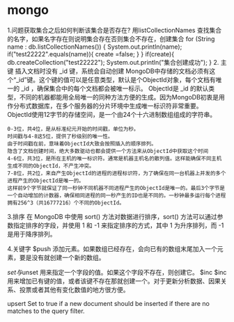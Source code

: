 # mongo
1.问题获取集合之后如何判断该集合是否存在?
用listCollectionNames 查找集合的名字，如果名字存在则说明集合存在否则集合不存在，创建集合
 for (String name : db.listCollectionNames()) {
                System.out.println(name);
                if("test22222".equals(name)){
                    create =false;
                }
            }
            if(create){
                db.createCollection("test22222");
                System.out.println("集合创建成功");
            }
2. 主键
   插入文档时没有 _id 键，系统会自动创建
   MongoDB中存储的文档必须有这个“_id”键。这个键的值可以是任意类型，默认是个ObjectId对象，每个文档有唯一的 _id ，确保集合中的每个文档都会被唯一标示。
   ObjectId是 _id 的默认类型，不同的机器都能用全局唯一的同种方法方便的生成。因为MongoDB初衷是用作分布式数据库，在多个服务器的分片环境中生成唯一标识符非常重要。
   ObjectId使用12字节的存储空间，是一个由24个十六进制数组组成的字符串。

    0-3位，共4位，是从标准纪元开始的时间戳，单位为秒。
    时间戳与4-8这5位，提供了秒级别的唯一性。
    由于时间戳在前，意味着ObjectId大致会按照插入的顺序排列。
    隐含了文档创建时间，绝大多数驱动也都会提供一个方法来从ObjectId中获取这个时间
    4-6位，共3位，是所在主机的唯一标识符。通常是机器主机名的散列值。这样能确保不同主机生成不同的ObjectId，不产生冲突。
    7-8位，共2位，来自产生ObjectId的进程的进程标识符，为了确保在同一台机器上并发的多个进程产生的ObjectId是唯一的。
    这样前9个字节就保证了同一秒钟不同机器不同进程产生的ObjectId是唯一的。最后3个字节是一个自动增加的计数器，确保相同进程的同一秒产生的ID也是不同的。一秒钟最多运行每个进程拥有256^3（共16777216）个不同的ObjectId。

3.排序
在 MongoDB 中使用 sort() 方法对数据进行排序，sort() 方法可以通过参数指定排序的字段，并使用 1 和 -1 来指定排序的方式，其中 1 为升序排列，而 -1 是用于降序排列。

4.关键字
$push 添加元素。如果数组已经存在，会向已有的数组末尾加入一个元素，要是没有就创建一个新的数组。

$set与$unset
用来指定一个字段的值。如果这个字段不存在，则创建它。
$inc
 $inc 用来增加已有键的值，或者该键不存在那就创建一个。对于更新分析数据、因果关系、投票或者其他有变化数值的地方很方便。
 
 upsert
 Set to true if a new document should be inserted if there are no matches to the query filter.